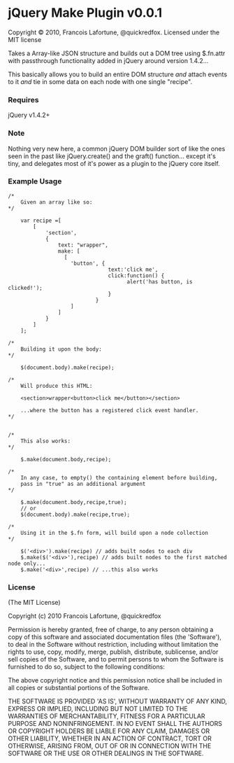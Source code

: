 # jQuery Make Plugin v0.0.1 #

Copyright &copy; 2010, Francois Lafortune, @quickredfox.
Licensed under the MIT license

Takes a Array-like JSON structure and builds out a DOM tree using $.fn.attr with passthrough functionality added in jQuery around version 1.4.2...

This basically allows you to build an entire DOM structure *and* attach events to it *and* tie in some data on each node with one single "recipe". 

### Requires ###

jQuery v1.4.2+

### Note ###

Nothing very new here, a common jQuery DOM builder sort of like the ones seen in the past like jQuery.create() and the graft() function... except it's tiny, and delegates most of it's power as a plugin to the jQuery core itself.

### Example Usage ###
    
    /* 
        Given an array like so: 
    */
    
        var recipe =[
            [
                'section',
                {
                    text: "wrapper",
                    make: [
                      [
                        'button', {
                                    text:'click me',
                                    click:function() {
                                          alert('has button, is clicked!');
                                    }
                                }
                        ]
                    ]
                }
            ]
        ];
    
    /* 
        Building it upon the body: 
    */
    
        $(document.body).make(recipe);
    
    /* 
        Will produce this HTML: 
        
        <section>wrapper<button>click me</button></section>
         
        ...where the button has a registered click event handler.
    */
    
    
    /* 
        This also works: 
    */
    
        $.make(document.body,recipe);
    
    /* 
        In any case, to empty() the containing element before building, 
        pass in "true" as an additional argument 
    */
    
        $.make(document.body,recipe,true);
        // or
        $(document.body).make(recipe,true);
    
    /* 
        Using it in the $.fn form, will build upon a node collection 
    */
    
        $('<div>').make(recipe) // adds built nodes to each div
        $.make($('<div>'),recipe) // adds built nodes to the first matched node only...
        $.make('<div>',recipe) // ...this also works


### License ###

(The MIT License)

Copyright (c) 2010 Francois Lafortune, @quickredfox

Permission is hereby granted, free of charge, to any person obtaining
a copy of this software and associated documentation files (the
'Software'), to deal in the Software without restriction, including
without limitation the rights to use, copy, modify, merge, publish,
distribute, sublicense, and/or sell copies of the Software, and to
permit persons to whom the Software is furnished to do so, subject to
the following conditions:

The above copyright notice and this permission notice shall be
included in all copies or substantial portions of the Software.

THE SOFTWARE IS PROVIDED 'AS IS', WITHOUT WARRANTY OF ANY KIND,
EXPRESS OR IMPLIED, INCLUDING BUT NOT LIMITED TO THE WARRANTIES OF
MERCHANTABILITY, FITNESS FOR A PARTICULAR PURPOSE AND NONINFRINGEMENT.
IN NO EVENT SHALL THE AUTHORS OR COPYRIGHT HOLDERS BE LIABLE FOR ANY
CLAIM, DAMAGES OR OTHER LIABILITY, WHETHER IN AN ACTION OF CONTRACT,
TORT OR OTHERWISE, ARISING FROM, OUT OF OR IN CONNECTION WITH THE
SOFTWARE OR THE USE OR OTHER DEALINGS IN THE SOFTWARE.